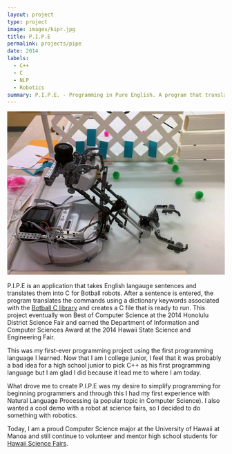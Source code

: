 ```yaml
---
layout: project
type: project
image: images/kipr.jpg
title: P.I.P.E
permalink: projects/pipe
date: 2014
labels:
  - C++
  - C
  - NLP
  - Robotics
summary: P.I.P.E. - Programming in Pure English. A program that translates English into code. My project for the 2014 Honolulu District and Hawaii State Science and Engineering Fair.
---
```

<img class class="ui medium right floated rounded image" src="../images/rumba.jpg">

P.I.P.E is an application that takes English langauge sentences and translates them into C for Botball robots. 
After a sentence is entered, the program translates the commands using a dictionary keywords associated with the [Botball C library](http://files.kipr.org/link/documentation/libkovan_docs/index.html) and creates a C file that is ready to run.
This project eventually won Best of Computer Science at the 2014 Honolulu District Science Fair and earned the Department of Information and Computer Sciences Award at the 2014 Hawaii State Science and Engineering Fair.

This was my first-ever programming project using the first programming language I learned. 
Now that I am I college junior, I feel that it was probably a bad idea for a high school junior to pick C++ as his first programming language but I am glad I did because it lead me to where I am today.

What drove me to create P.I.P.E was my desire to simplify programming for beginning programmers and through this I had my first experience with Natural Language Processing (a popular topic in Computer Science). I also wanted a cool demo with a robot at science fairs, so I decided to do something with robotics. 

Today, I am a proud Computer Science major at the University of Hawaii at Manoa and still continue to volunteer and mentor high school students for [Hawaii Science Fairs](http://www.hawaiiacademyofscience.org/). 
